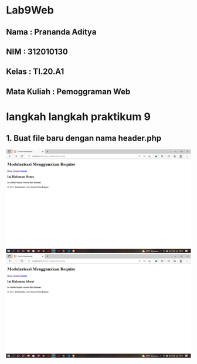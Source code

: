 # Lab9Web
## Nama     : Prananda Aditya
## NIM      : 312010130
## Kelas    : TI.20.A1
## Mata Kuliah : Pemoggraman Web

# langkah langkah praktikum 9

## 1. Buat file baru dengan nama header.php

![p](img/home.png)
![p](img/about.png)